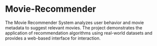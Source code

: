 # Movie-Recommender
The Movie Recommender System analyzes user behavior and movie metadata to suggest relevant movies. The project demonstrates the application of recommendation algorithms using real-world datasets and provides a web-based interface for interaction.
